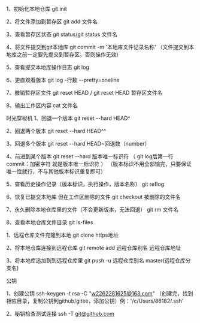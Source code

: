 1、初始化本地仓库
git init

2、将文件添加到暂存区
git add 文件名

3、查看暂存区状态
git status/git status 文件名 

4、将文件提交到git本地库
git commit -m '本地库文件记录名称'
（文件提交到本地库之前一定要先提交到暂存区，否则操作无效）

5、查看提交本地库操作日志
git log

6、更直观看版本
git log -行数 --pretty=oneline

7、撤销暂存区文件
git reset HEAD / git reset HEAD 暂存区文件名

8、输出工作区内容
cat 文件名



时光穿梭机
1、回退一个版本
git reset --hard HEAD^

2、回退两个版本
git reset --hard HEAD^^

3、回退多个版本
git reset --hard HEAD~回退数（number）

4、前进到某个版本
git reset --hard 版本唯一标识符
（ git log后第一行commit：加密字符 就是版本唯一标识符 ）
（版本标识不用全部输完，只要保证唯一性就行，不与其他版本标识重复即可）

5、查看历史操作记录（版本标识，执行操作，版本名称）
git reflog

6、恢复已提交本地库 但在工作区删除的文件
git checkout 被删除的文件名

7、永久删除本地仓库里的文件（不会更新版本，无法回退）
git rm 文件名

8、查看本地仓库文件目录
git ls-files


1、远程仓库文件克隆到本地
git clone https地址

2、将本地仓库连接到远程仓库
git remote add 远程仓库别名 远程仓库地址

3、将本地库追加到到远程仓库里
git push -u 远程仓库别名 master(远程仓库分支名)

公钥

1、创建公钥 
ssh-keygen -t rsa -C "w2262281625@163.com"
（创建完，找到相应目录，复制公钥到github/gitee，添加公钥）例：'/c/Users/86182/.ssh'

2、秘钥检查测试连接
ssh -T git@github.com



